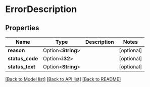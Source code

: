 # ErrorDescription

## Properties

Name | Type | Description | Notes
------------ | ------------- | ------------- | -------------
**reason** | Option<**String**> |  | [optional]
**status_code** | Option<**i32**> |  | [optional]
**status_text** | Option<**String**> |  | [optional]

[[Back to Model list]](../README.md#documentation-for-models) [[Back to API list]](../README.md#documentation-for-api-endpoints) [[Back to README]](../README.md)


